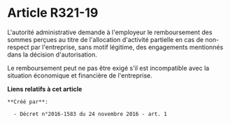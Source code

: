 # Article R321-19

L'autorité administrative demande à l'employeur le remboursement des sommes perçues au titre de l'allocation d'activité
partielle en cas de non-respect par l'entreprise, sans motif légitime, des engagements mentionnés dans la décision
d'autorisation.

Le remboursement peut ne pas être exigé s'il est incompatible avec la situation économique et financière de l'entreprise.

**Liens relatifs à cet article**

	**Créé par**:

	  - Décret n°2016-1583 du 24 novembre 2016 - art. 1
